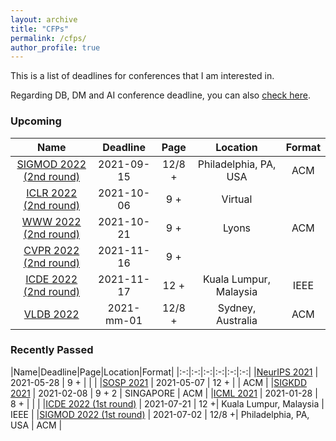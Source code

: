 ```yaml
---
layout: archive
title: "CFPs"
permalink: /cfps/
author_profile: true
---
```




This is a list of deadlines for conferences that I am interested in.

Regarding DB, DM and AI conference deadline, you can also [check here](https://cddl.lihui.info/?sub=DM,DB,IR,AI,ML).

### Upcoming

|Name|Deadline|Page|Location|Format|
|:-:|:-:|:-:|:-:|:-:|
|[SIGMOD 2022 (2nd round)](https://2022.sigmod.org/calls_papers_important_dates.shtml)   | 2021-09-15  | 12/8 +|    Philadelphia, PA, USA           | ACM   |
|[ICLR 2022 (2nd round)](https://iclr.cc/Conferences/2022/Dates)   | 2021-10-06  | 9 +|    Virtual         |   |
|[WWW 2022 (2nd round)](https://www2022.thewebconf.org/)   | 2021-10-21  | 9 +|    Lyons         |  ACM |
|[CVPR 2022 (2nd round)](http://cvpr2022.thecvf.com/)   | 2021-11-16  | 9 +|             |   |
|[ICDE 2022 (2nd round)](https://icde2022.ieeecomputer.my/important-dates/)   | 2021-11-17  | 12 +|    Kuala Lumpur, Malaysia         | IEEE   |
|[VLDB 2022](https://vldb.org/2022/)                            | 2021-mm-01                | 12/8 +  |  Sydney, Australia        | ACM    |


### Recently Passed

|Name|Deadline|Page|Location|Format|
|:-:|:-:|:-:|:-:|:-:|:-:|
|[NeurIPS 2021](https://nips.cc/) | 2021-05-28                | 9 +  |     |   |
|[SOSP 2021](https://sosp2021.mpi-sws.org/) | 2021-05-07                | 12 +  |     | ACM  |
|[SIGKDD 2021](https://www.kdd.org/kdd2021/calls/view/call-for-research-track-papers) | 2021-02-08                | 9 + 2 | SINGAPORE     | ACM |
|[ICML 2021](https://icml.cc/Conferences/2021/Dates) | 2021-01-28                | 8 +  |     |   |
|[ICDE 2022 (1st round)](https://icde2022.ieeecomputer.my/important-dates/)   | 2021-07-21  | 12 +|    Kuala Lumpur, Malaysia           | IEEE   |
|[SIGMOD 2022 (1st round)](https://2022.sigmod.org/calls_papers_important_dates.shtml)   | 2021-07-02  | 12/8 +|    Philadelphia, PA, USA           | ACM   |

